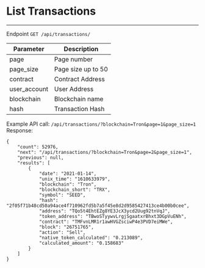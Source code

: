 # List Transactions

<hr>

Endpoint `GET /api/transactions/`

| Parameter     | Description        |  
| -----------   | -----------        |
| page          | Page number        |
| page_size     | Page size up to 50 |
| contract      | Contract Address   |
| user_account  | User Address       |
| blockchain    | Blockchain name    |
| hash          | Transaction Hash   |

Example API call: ```/api/transactions/?blockchain=Tron&page=1&page_size=1``` <br>
Response:

```
{
    "count": 52976,
    "next": "/api/transactions/?blockchain=Tron&page=2&page_size=1",
    "previous": null,
    "results": [
        {
            "date": "2021-01-14",
            "unix_time": "1610633979",
            "blockchain": "Tron",
            "blockchain_short": "TRX",
            "symbol": "SEED",
            "hash": "2f05f71b48cd50a94ace4f710962fd5b7a5f45e8d2d9585427413ce4b00b0cee",
            "address": "TQo5t4EhtEZg8YE3JcX3ycd2Uug92tnVqJ",
            "token_address": "TBwoSTyywvLrgjSgaatxrBhxt3DGpVuENh",
            "contract": "TMFvnLMR1r1awHVGZsciwP4e3PVD7eiMWe",
            "block": "26751765",
            "action": "Sell",
            "native_token_calculated": "0.213089",
            "calculated_amount": "0.158683"
        }
    ]
}
```
